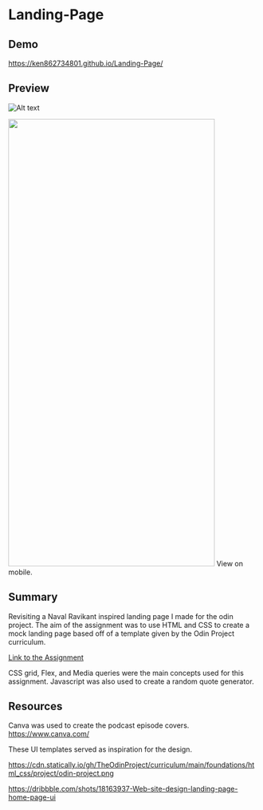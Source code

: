 # Landing-Page

## Demo 
https://ken862734801.github.io/Landing-Page/

## Preview 
![Alt text](https://i.imgur.com/hIJgHsu.png)

<img src="https://i.imgur.com/peIxVhs.png" width="414" height="896">
View on mobile.

## Summary
Revisiting a Naval Ravikant inspired landing page I made for the odin project.
The aim of the assignment was to use HTML and CSS to create a mock landing page based off of a template given by the Odin Project curriculum.

[Link to the Assignment](https://www.theodinproject.com/lessons/foundations-landing-page)

CSS grid, Flex, and Media queries were the main concepts used for this assignment. Javascript was also used to create a random quote generator. 

## Resources
Canva was used to create the podcast episode covers. 
https://www.canva.com/

These UI templates served as inspiration for the design. 

https://cdn.statically.io/gh/TheOdinProject/curriculum/main/foundations/html_css/project/odin-project.png

https://dribbble.com/shots/18163937-Web-site-design-landing-page-home-page-ui






